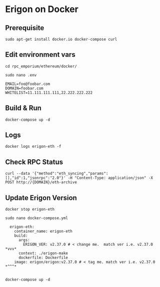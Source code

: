 # Erigon on Docker

## Prerequisite
```
sudo apt-get install docker.io docker-compose curl
```
## Edit environment vars
```
cd rpc_emporium/ethereum/docker/

sudo nano .env
```
```
EMAIL=foo@foobar.com
DOMAIN=foobar.com
WHITELIST=11.111.111.111,22.222.222.222
```

## Build & Run

```
docker-compose up -d
```

## Logs

```
docker logs erigon-eth -f
```

## Check RPC Status

```
curl --data '{"method":"eth_syncing","params":[],"id":1,"jsonrpc":"2.0"}' -H "Content-Type: application/json" -X POST http://{DOMAIN}/eth-archive
```

## Update Erigon Version

```
docker stop erigon-eth
```
```
sudo nano docker-compose.yml
```

```
  erigon-eth:
    container_name: erigon-eth
    build:
      args:
        ERIGON_VER: v2.37.0 # < change me.  match ver i.e. v2.37.0  *vvv*
      context: ./erigon-make
      dockerfile: Dockerfile
    image: erigon/erigon:v2.37.0 # < tag me. match ver i.e. v2.37.0 *^^^*
    
```

```
docker-compose up -d
```


